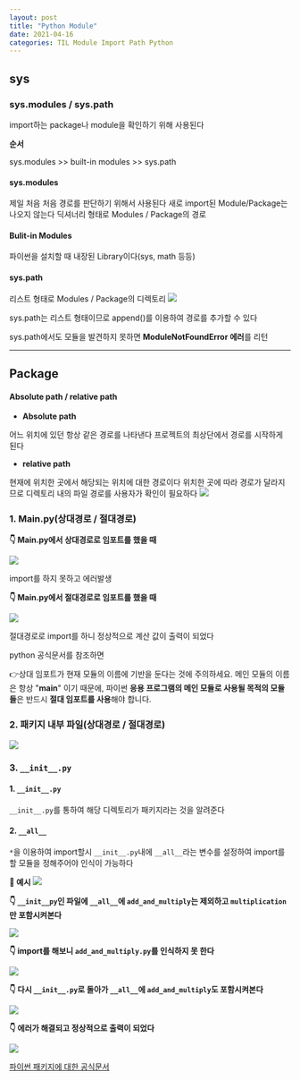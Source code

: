 ```yaml
---
layout: post
title: "Python Module"
date: 2021-04-16
categories: TIL Module Import Path Python
---
```


## sys

### sys.modules / sys.path

import하는 package나 module을 확인하기 위해 사용된다

**순서**

sys.modules >> built-in modules >> sys.path

#### **sys.modules**

제일 처음 처음 경로를 판단하기 위해서 사용된다
새로 import된 Module/Package는 나오지 않는다
딕셔너리 형태로 Modules / Package의 경로

#### Bulit-in Modules

파이썬을 설치할 때 내장된 Library이다(sys, math 등등)

#### **sys.path**

리스트 형태로 Modules / Package의 디렉토리
![](https://images.velog.io/images/action2thefuture/post/1f6c17b2-2e66-4c3f-8732-191d6a6465c2/path.png)

sys.path는 리스트 형태이므로 append()를 이용하여 경로를 추가할 수 있다

sys.path에서도 모듈을 발견하지 못하면 **ModuleNotFoundError 에러**를 리턴

---

## Package

#### Absolute path / relative path

- **Absolute path**

어느 위치에 있던 항상 같은 경로를 나타낸다
프로젝트의 최상단에서 경로를 시작하게 된다

- **relative path**

현재에 위치한 곳에서 해당되는 위치에 대한 경로이다
위치한 곳에 따라 경로가 달라지므로 디렉토리 내의 파일 경로를 사용자가 확인이 필요하다
![](https://images.velog.io/images/action2thefuture/post/a5bcc895-aacd-4491-8cd5-c4e70d1603e3/tree.png)

### 1. Main.py(상대경로 / 절대경로)

**👇 Main.py에서 상대경로로 임포트를 했을 때**

![](https://images.velog.io/images/action2thefuture/post/32217483-2fdf-4a19-91d7-8746770e10ae/relativve%20path.png)

import를 하지 못하고 에러발생

**👇 Main.py에서 절대경로로 임포트를 했을 때**

![](https://images.velog.io/images/action2thefuture/post/eeeef1aa-4618-40f1-a6d3-10ad49ef2ce5/absolute%20path.png)

절대경로로 import를 하니 정상적으로 계산 값이 출력이 되었다

python 공식문서를 참조하면

👉상대 임포트가 현재 모듈의 이름에 기반을 둔다는 것에 주의하세요. 메인 모듈의 이름은 항상 "**main**" 이기 때문에,
파이썬 **응용 프로그램의 메인 모듈로 사용될 목적의 모듈들**은 반드시 **절대 임포트를 사용**해야 합니다.

### 2. 패키지 내부 파일(상대경로 / 절대경로)

![](https://images.velog.io/images/action2thefuture/post/b9a2170a-9a79-46ab-8a9e-6a1e48140503/multiply.png)

### 3. `__init__.py`

#### 1. `__init__.py`

`__init__.py`를 통하여 해당 디렉토리가 패키지라는 것을 알려준다

#### 2. `__all__`

`*`을 이용하여 import할시 `__init__.py`내에 `__all__`라는 변수를 설정하여 import를 할 모듈을 정해주어야 인식이 가능하다

**📣 예시**
![](https://images.velog.io/images/action2thefuture/post/a5bcc895-aacd-4491-8cd5-c4e70d1603e3/tree.png)

**👇 `__init__py`인 파일에 `__all__`에 `add_and_multiply`는 제외하고 `multiplication`만 포함시켜본다**

![](https://images.velog.io/images/action2thefuture/post/43338664-5c9e-4f46-81b8-1b55c187570a/all.png)

**👇 import를 해보니 `add_and_multiply.py`를 인식하지 못 한다**

![](https://images.velog.io/images/action2thefuture/post/116d7af0-8892-4538-9cd5-9455dd1bb997/all2.png)

**👇 다시 `__init__.py`로 돌아가 `__all__`에 `add_and_multiply`도 포함시켜본다**

![](https://images.velog.io/images/action2thefuture/post/0fd1ca21-155f-4289-b32e-df3ae6a49e3b/all3.png)

**👇 에러가 해결되고 정상적으로 출력이 되었다**

![](https://images.velog.io/images/action2thefuture/post/95d71854-30ee-4592-bd8b-c3c5cd83e90a/all4.png)

[파이썬 패키지에 대한 공식문서](https://docs.python.org/ko/3/tutorial/modules.html#intra-package-references)
